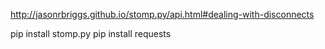 http://jasonrbriggs.github.io/stomp.py/api.html#dealing-with-disconnects

pip install stomp.py
pip install requests

